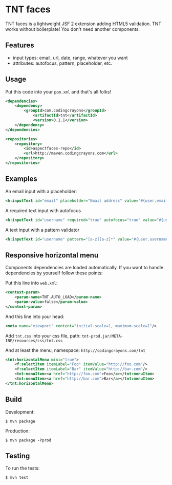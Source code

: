 TNT faces
=========

TNT faces is a lightweight JSF 2 extension adding HTML5 validation. TNT works without boilerplate! You don't need another components.

Features
--------

* input types: email, url, date, range, whatever you want
* attributes: autofocus, pattern, placeholder, etc.

Usage
-----

Put this code into your `pom.xml` and that's all folks!
```xml
<dependencies>
	<dependency>
		<groupId>com.codingcrayons</groupId>
			<artifactId>tnt</artifactId>
			<version>0.1.1</version>
	</dependency>
</dependencies>

<repositories>
	<repository>
		<id>aspectfaces-repo</id>
		<url>http://maven.codingcrayons.com</url>
	</repository>
</repositories>
```

Examples
--------

An email input with a placeholder:

```xml
<h:inputText id="email" placeholder="Email address" value="#{user.email}"/>
```

A required text input with autofocus

```xml
<h:inputText id="username" required="true" autofocus="true" value="#{user.username}"/>
```

A text input with a pattern validator

```xml
<h:inputText id="username" pattern="[a-z][a-z]*" value="#{user.username}"/>
```

Responsive horizontal menu
--------------------------

Components dependencies are loaded automatically. If you want to handle dependencies by yourself follow these points:

Put this line into `web.xml`:

```xml
<context-param>
	<param-name>TNT.AUTO_LOAD</param-name>
	<param-value>false</param-value>
</context-param>
```

And this line into your head:

```xml
<meta name="viewport" content="initial-scale=1, maximum-scale=1"/>
```

Add `tnt.css` into your css file, path: `tnt-prod.jar/META-INF/resources/css/tnt.css`

And at least the menu, namespace: `http://codingcrayons.com/tnt`

```xml
<tnt:horizontalMenu mini="true">
	<f:selectItem itemLabel="Foo" itemValue="http://foo.com"/>
	<f:selectItem itemLabel="Bar" itemValue="http://bar.com"/>
	<tnt:menuItem><a href="http://foo.com">Foo</a></tnt:menuItem>
	<tnt:menuItem><a href="http://bar.com">Bar</a></tnt:menuItem>
</tnt:horizontalMenu>
```

Build
-----

Development:

	$ mvn package

Production:

	$ mvn package -Pprod

Testing
-------

To run the tests:

	$ mvn test

